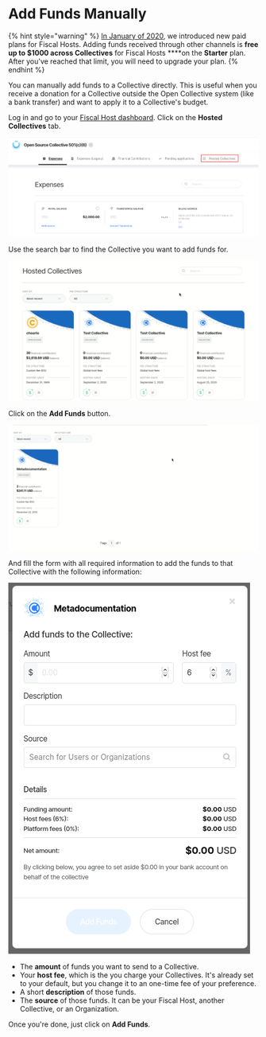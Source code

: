 # Add Funds Manually

{% hint style="warning" %}
[In January of 2020](https://blog.opencollective.com/new-host-plans), we introduced new paid plans for Fiscal Hosts. Adding funds received through other channels is **free up to $1000 across Collectives** for Fiscal Hosts ****on the **Starter** plan. After you've reached that limit, you will need to upgrade your plan.
{% endhint %}

You can manually add funds to a Collective directly. This is useful when you receive a donation for a Collective outside the Open Collective system \(like a bank transfer\) and want to apply it to a Collective's budget.

Log in and go to your [Fiscal Host dashboard](fiscal-host-dashboard.md). Click on the **Hosted Collectives** tab.

![An overview of your Fiscal Host dashboard. The Hosted Collectives tab is the last one listed.](../.gitbook/assets/fiscal-hosts-add-funds-manually-hosted-collectives-2020-09-18.png)

 Use the search bar to find the Collective you want to add funds for.

![Using the search bar to find the right Collective.](../.gitbook/assets/fiscal-hosts-add-funds-manually-search-bar-2020-09-20.gif)

Click on the **Add Funds** button.

![After finding the right Collective, clicking on the Add Funds button will open the right form.](../.gitbook/assets/fiscal-hosts-add-funds-manually-add-funds-2020-09-20.gif)

And fill the form with all required information to add the funds to that Collective with the following information:

![The form to manually add funds to a Collective.](../.gitbook/assets/fiscal-hosts-add-funds-manually-addition-form-2020-09-18.png)

* The **amount** of funds you want to send to a Collective.
* Your **host fee**, which is the you charge your Collectives. It's already set to your default, but you change it to an one-time fee of your preference.
* A short **description** of those funds.
* The **source** of those funds. It can be your Fiscal Host, another Collective, or an Organization.

Once you're done, just click on **Add Funds**.






